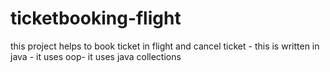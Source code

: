 # ticketbooking-flight
this project helps to book ticket in flight and cancel ticket -
this is written in java -
it uses oop-
it uses java  collections 
